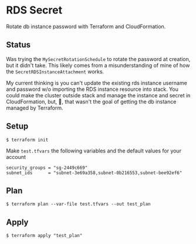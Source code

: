 # RDS Secret

Rotate db instance password with Terraform and CloudFormation.

## Status

Was trying the `MySecretRotationSchedule` to rotate the password at creation, but it didn't take. 
This likely comes from a misunderstanding of mine of how the `SecretRDSInstanceAttachment` works.

My current thinking is you can't update the existing rds instance username and password w/o importing 
the RDS instance resource into stack. You could make the cluster outside stack and manage the instance 
and secret in CloudFormation, but, :shrug:, that wasn't the goal of getting the db instance managed by Terraform.

## Setup
```
$ terraform init
```

Make `test.tfvars` the following variables and the default values for your account
```
security_groups = "sg-2449c669"
subnet_ids      = "subnet-3e69a358,subnet-0b216553,subnet-bee92ef6"
```

## Plan
```
$ terraform plan --var-file test.tfvars --out test_plan 
```

## Apply
```
$ terraform apply "test_plan"
```